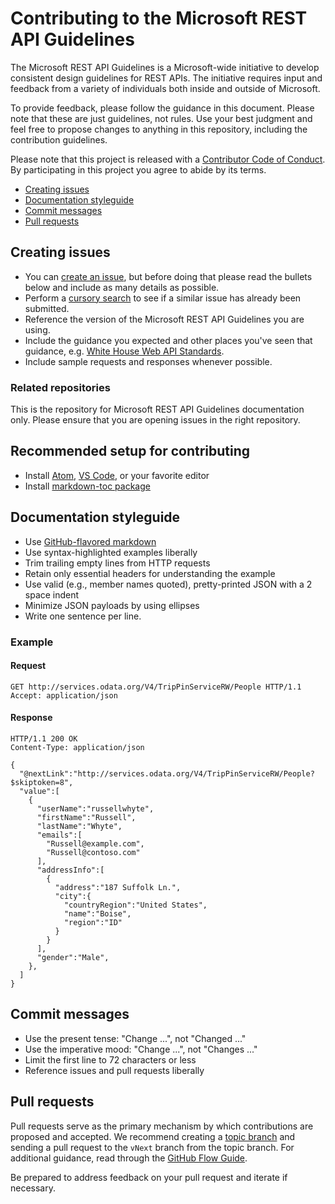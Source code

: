 # Contributing to the Microsoft REST API Guidelines
The Microsoft REST API Guidelines is a Microsoft-wide initiative to develop consistent design guidelines for REST APIs. The initiative requires input and feedback from a variety of individuals both inside and outside of Microsoft.

To provide feedback, please follow the guidance in this document. Please note that these are just guidelines, not rules. Use your best judgment and feel free to propose changes to anything in this repository, including the contribution guidelines.

Please note that this project is released with a [Contributor Code of Conduct][code-of-conduct]. By participating in this project you agree to abide by its terms.
- [Creating issues](#creating-issues)
- [Documentation styleguide](#documentation-styleguide)
- [Commit messages](#commit-messages)
- [Pull requests](#pull-requests)

## Creating issues
- You can [create an issue][new-issue], but before doing that please read the bullets below and include as many details as possible.
- Perform a [cursory search][issue-search] to see if a similar issue has already been submitted.
- Reference the version of the Microsoft REST API Guidelines you are using.
- Include the guidance you expected and other places you've seen that guidance, e.g. [White House Web API Standards][white-house-api-guidelines].
- Include sample requests and responses whenever possible.

### Related repositories
This is the repository for Microsoft REST API Guidelines documentation only. Please ensure that you are opening issues in the right repository.

## Recommended setup for contributing
- Install [Atom][atom], [VS Code][vscode], or your favorite editor
- Install [markdown-toc package][markdown-toc]

## Documentation styleguide
- Use [GitHub-flavored markdown][gfm]
- Use syntax-highlighted examples liberally
- Trim trailing empty lines from HTTP requests
- Retain only essential headers for understanding the example
- Use valid (e.g., member names quoted), pretty-printed JSON with a 2 space indent
- Minimize JSON payloads by using ellipses
- Write one sentence per line.

### Example
#### Request

```http
GET http://services.odata.org/V4/TripPinServiceRW/People HTTP/1.1
Accept: application/json
```

#### Response

```http
HTTP/1.1 200 OK
Content-Type: application/json

{
  "@nextLink":"http://services.odata.org/V4/TripPinServiceRW/People?$skiptoken=8",
  "value":[
    {
      "userName":"russellwhyte",
      "firstName":"Russell",
      "lastName":"Whyte",
      "emails":[
        "Russell@example.com",
        "Russell@contoso.com"
      ],
      "addressInfo":[
        {
          "address":"187 Suffolk Ln.",
          "city":{
            "countryRegion":"United States",
            "name":"Boise",
            "region":"ID"
          }
        }
      ],
      "gender":"Male",
    },
  ]
}
```

## Commit messages
- Use the present tense: "Change ...", not "Changed ..."
- Use the imperative mood: "Change ...", not "Changes ..."
- Limit the first line to 72 characters or less
- Reference issues and pull requests liberally

## Pull requests
Pull requests serve as the primary mechanism by which contributions are proposed and accepted. We recommend creating a [topic branch][topic-branch] and sending a pull request to the `vNext` branch from the topic branch. For additional guidance, read through the [GitHub Flow Guide][github-flow-guide].

Be prepared to address feedback on your pull request and iterate if necessary.

[code-of-conduct]: https://opensource.microsoft.com/codeofconduct/
[new-issue]: https://github.com/Microsoft/api-guidelines/issues/new
[issue-search]: https://github.com/Microsoft/api-guidelines/issues
[white-house-api-guidelines]: https://github.com/WhiteHouse/api-standards/blob/master/README.md
[topic-branch]: http://www.git-scm.com/book/en/v2/Git-Branching-Branching-Workflows#Topic-Branches
[gfm]: https://guides.github.com/features/mastering-markdown/#GitHub-flavored-markdown
[github-flow-guide]: https://guides.github.com/introduction/flow/
[atom-beautify]: https://atom.io/packages/atom-beautify
[atom]: http://atom.io
[markdown-toc]: https://atom.io/packages/markdown-toc
[vscode]: https://code.visualstudio.com/
